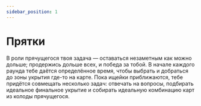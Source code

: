 ```yaml
---
sidebar_position: 1
---
```

# Прятки

В роли прячущегося твоя задача — оставаться незаметным как можно дольше; продержись дольше всех, и победа за тобой. В начале каждого раунда тебе даётся определённое время, чтобы выбрать и добраться до зоны укрытия где-то на карте. Пока ищейки приближаются, тебе придётся совмещать несколько задач: отвечать на вопросы, подбирать идеальное финальное укрытие и собирать идеальную комбинацию карт из колоды прячущегося.
